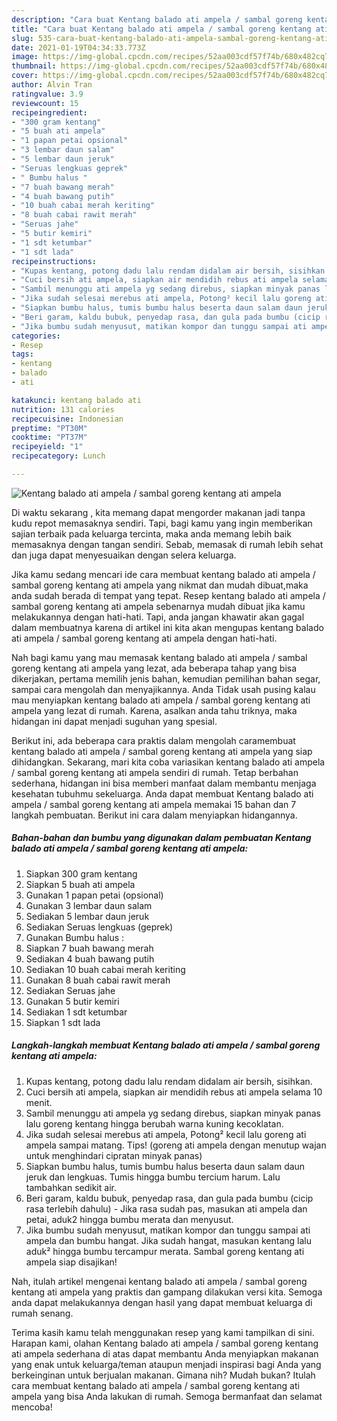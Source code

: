 ```yaml
---
description: "Cara buat Kentang balado ati ampela / sambal goreng kentang ati ampela yang lezat Untuk Jualan"
title: "Cara buat Kentang balado ati ampela / sambal goreng kentang ati ampela yang lezat Untuk Jualan"
slug: 535-cara-buat-kentang-balado-ati-ampela-sambal-goreng-kentang-ati-ampela-yang-lezat-untuk-jualan
date: 2021-01-19T04:34:33.773Z
image: https://img-global.cpcdn.com/recipes/52aa003cdf57f74b/680x482cq70/kentang-balado-ati-ampela-sambal-goreng-kentang-ati-ampela-foto-resep-utama.jpg
thumbnail: https://img-global.cpcdn.com/recipes/52aa003cdf57f74b/680x482cq70/kentang-balado-ati-ampela-sambal-goreng-kentang-ati-ampela-foto-resep-utama.jpg
cover: https://img-global.cpcdn.com/recipes/52aa003cdf57f74b/680x482cq70/kentang-balado-ati-ampela-sambal-goreng-kentang-ati-ampela-foto-resep-utama.jpg
author: Alvin Tran
ratingvalue: 3.9
reviewcount: 15
recipeingredient:
- "300 gram kentang"
- "5 buah ati ampela"
- "1 papan petai opsional"
- "3 lembar daun salam"
- "5 lembar daun jeruk"
- "Seruas lengkuas geprek"
- " Bumbu halus "
- "7 buah bawang merah"
- "4 buah bawang putih"
- "10 buah cabai merah keriting"
- "8 buah cabai rawit merah"
- "Seruas jahe"
- "5 butir kemiri"
- "1 sdt ketumbar"
- "1 sdt lada"
recipeinstructions:
- "Kupas kentang, potong dadu lalu rendam didalam air bersih, sisihkan."
- "Cuci bersih ati ampela, siapkan air mendidih rebus ati ampela selama 10 menit."
- "Sambil menunggu ati ampela yg sedang direbus, siapkan minyak panas lalu goreng kentang hingga berubah warna kuning kecoklatan."
- "Jika sudah selesai merebus ati ampela, Potong² kecil lalu goreng ati ampela sampai matang. Tips! (goreng ati ampela dengan menutup wajan untuk menghindari cipratan minyak panas)"
- "Siapkan bumbu halus, tumis bumbu halus beserta daun salam daun jeruk dan lengkuas. Tumis hingga bumbu tercium harum. Lalu tambahkan sedikit air."
- "Beri garam, kaldu bubuk, penyedap rasa, dan gula pada bumbu (cicip rasa terlebih dahulu) Jika rasa sudah pas, masukan ati ampela dan petai, aduk2 hingga bumbu merata dan menyusut."
- "Jika bumbu sudah menyusut, matikan kompor dan tunggu sampai ati ampela dan bumbu hangat. Jika sudah hangat, masukan kentang lalu aduk² hingga bumbu tercampur merata. Sambal goreng kentang ati ampela siap disajikan!"
categories:
- Resep
tags:
- kentang
- balado
- ati

katakunci: kentang balado ati 
nutrition: 131 calories
recipecuisine: Indonesian
preptime: "PT30M"
cooktime: "PT37M"
recipeyield: "1"
recipecategory: Lunch

---
```



![Kentang balado ati ampela / sambal goreng kentang ati ampela](https://img-global.cpcdn.com/recipes/52aa003cdf57f74b/680x482cq70/kentang-balado-ati-ampela-sambal-goreng-kentang-ati-ampela-foto-resep-utama.jpg)

Di waktu  sekarang , kita memang dapat mengorder makanan jadi tanpa kudu repot memasaknya sendiri. Tapi, bagi kamu yang ingin memberikan sajian terbaik pada keluarga tercinta, maka anda memang lebih baik memasaknya dengan tangan sendiri. Sebab, memasak di rumah lebih sehat dan juga dapat menyesuaikan dengan selera keluarga.

Jika kamu sedang mencari ide cara membuat kentang balado ati ampela / sambal goreng kentang ati ampela yang nikmat dan mudah dibuat,maka anda sudah berada di tempat yang tepat. Resep kentang balado ati ampela / sambal goreng kentang ati ampela  sebenarnya mudah dibuat jika kamu melakukannya dengan hati-hati. Tapi, anda jangan khawatir akan gagal dalam membuatnya 
karena di artikel ini kita akan mengupas kentang balado ati ampela / sambal goreng kentang ati ampela dengan hati-hati.  



Nah bagi kamu yang mau memasak kentang balado ati ampela / sambal goreng kentang ati ampela yang lezat, ada beberapa tahap yang bisa dikerjakan, pertama memilih jenis bahan, kemudian pemilihan bahan segar, sampai cara mengolah dan menyajikannya. Anda Tidak usah pusing kalau mau menyiapkan kentang balado ati ampela / sambal goreng kentang ati ampela yang lezat di rumah. Karena, asalkan anda  tahu triknya, maka hidangan ini dapat menjadi suguhan yang spesial.

Berikut ini, ada beberapa cara praktis  dalam mengolah caramembuat kentang balado ati ampela / sambal goreng kentang ati ampela yang siap dihidangkan. Sekarang, mari kita coba variasikan kentang balado ati ampela / sambal goreng kentang ati ampela sendiri di rumah. Tetap berbahan sederhana, hidangan ini bisa memberi manfaat dalam membantu menjaga kesehatan tubuhmu sekeluarga. Anda dapat membuat Kentang balado ati ampela / sambal goreng kentang ati ampela memakai 15 bahan dan 7 langkah pembuatan. Berikut ini cara dalam menyiapkan hidangannya.

<!--inarticleads1-->

##### Bahan-bahan dan bumbu yang digunakan dalam pembuatan Kentang balado ati ampela / sambal goreng kentang ati ampela:

1. Siapkan 300 gram kentang
1. Siapkan 5 buah ati ampela
1. Gunakan 1 papan petai (opsional)
1. Gunakan 3 lembar daun salam
1. Sediakan 5 lembar daun jeruk
1. Sediakan Seruas lengkuas (geprek)
1. Gunakan  Bumbu halus :
1. Siapkan 7 buah bawang merah
1. Sediakan 4 buah bawang putih
1. Sediakan 10 buah cabai merah keriting
1. Gunakan 8 buah cabai rawit merah
1. Sediakan Seruas jahe
1. Gunakan 5 butir kemiri
1. Sediakan 1 sdt ketumbar
1. Siapkan 1 sdt lada




<!--inarticleads2-->

##### Langkah-langkah membuat Kentang balado ati ampela / sambal goreng kentang ati ampela:

1. Kupas kentang, potong dadu lalu rendam didalam air bersih, sisihkan.
1. Cuci bersih ati ampela, siapkan air mendidih rebus ati ampela selama 10 menit.
1. Sambil menunggu ati ampela yg sedang direbus, siapkan minyak panas lalu goreng kentang hingga berubah warna kuning kecoklatan.
1. Jika sudah selesai merebus ati ampela, Potong² kecil lalu goreng ati ampela sampai matang. Tips! (goreng ati ampela dengan menutup wajan untuk menghindari cipratan minyak panas)
1. Siapkan bumbu halus, tumis bumbu halus beserta daun salam daun jeruk dan lengkuas. Tumis hingga bumbu tercium harum. Lalu tambahkan sedikit air.
1. Beri garam, kaldu bubuk, penyedap rasa, dan gula pada bumbu (cicip rasa terlebih dahulu) - Jika rasa sudah pas, masukan ati ampela dan petai, aduk2 hingga bumbu merata dan menyusut.
1. Jika bumbu sudah menyusut, matikan kompor dan tunggu sampai ati ampela dan bumbu hangat. Jika sudah hangat, masukan kentang lalu aduk² hingga bumbu tercampur merata. Sambal goreng kentang ati ampela siap disajikan!




Nah, itulah artikel mengenai  kentang balado ati ampela / sambal goreng kentang ati ampela  yang praktis dan gampang dilakukan versi kita. Semoga anda dapat melakukannya dengan hasil yang dapat membuat keluarga di rumah senang. 

Terima kasih kamu telah menggunakan resep yang kami tampilkan di sini. Harapan kami, olahan  Kentang balado ati ampela / sambal goreng kentang ati ampela sederhana di atas dapat membantu Anda menyiapkan makanan yang enak untuk keluarga/teman ataupun menjadi inspirasi bagi Anda yang berkeinginan untuk berjualan makanan. Gimana nih? Mudah bukan? Itulah cara membuat kentang balado ati ampela / sambal goreng kentang ati ampela yang bisa Anda lakukan di rumah. Semoga bermanfaat dan selamat mencoba!

